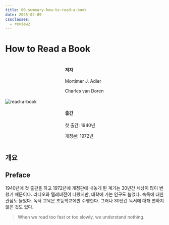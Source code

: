 ```yaml
---
title: 00.summary-how-to-read-a-book
date: 2025-02-09
cssclasses:
  - review2
---
```

# How to Read a Book
<div style="display: flex; align-items: center;">	<div style="flex: 1;"> <img src="https://contents.kyobobook.co.kr/sih/fit-in/458x0/pdt/9780671212094.jpg" alt="read-a-book" style="max-width: 100%; height: auto;"> </div>	<div style="flex: 2; padding-left: 2rem;"> 	<h4>저자</h4>	<p>Mortimer J. Adler</p><p>Charles van Doren</p><br/><h4>출간</h4>	<p>첫 출간: 1940년</p><p>개정본: 1972년</p> </div> </div>

## 개요


## Preface
1940년에 첫 출판을 하고 1972년에 개정판에 내놓게 된 계기는 30년간 세상이 많이 변했기 때문이다. 라디오와 텔레비전이 나왔지만, 대학에 가는 인구도 늘었다. 속독에 대한 관심도 늘었다. 독서 교육은 초등학교에만 수행한다.
그러나 30년간 독서에 대해 변하지 않은 것도 있다. 

> When we read too fast or too slowly, we understand nothing.

